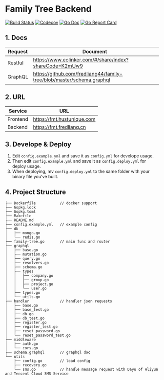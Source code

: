 # Family Tree Backend

[![Build Status](https://img.shields.io/travis/fredliang44/family-tree/master.svg?style=flat-square)](https://travis-ci.org/fredliang44/family-tree)
[![Codecov](https://img.shields.io/codecov/c/github/fredliang44/family-tree.svg?style=flat-square)](https://codecov.io/gh/fredliang44/family-tree)
[![Go Doc](https://img.shields.io/badge/godoc-reference-blue.svg?style=flat-square)](https://godoc.org/github.com/fredliang44/family-tree)
[![Go Report Card](https://goreportcard.com/badge/github.com/fredliang44/family-tree?style=flat-square)](https://goreportcard.com/report/github.com/fredliang44/family-tree)
## 1. Docs

Request|Document
---|---
Restful| <https://www.eolinker.com/#/share/index?shareCode=K2mUw9>
GraphQL| <https://github.com/fredliang44/family-tree/blob/master/schema.graphql>

## 2. URL

Service|URL
---|---
Frontend | <https://fmt.hustunique.com>
Backend | <https://fmt.fredliang.cn>

## 3. Develope & Deploy

1. Edit `config.example.yml` and save it as `config.yml` for develope usage.
2. Then edit `config.example.yml` and save it as `config.deploy.yml` for deploy usage.
3. When deploying, mv `config.deploy.yml` to the same folder with your binary file you've built.

## 4. Project Structure
```shell
├── Dockerfile           // docker support
├── Gopkg.lock
├── Gopkg.toml
├── Makefile
├── README.md
├── config.example.yml   // example config
├── db
│   ├── mongo.go
│   └── redis.go
├── family-tree.go       // main func and router
├── graphql
│   ├── base.go
│   ├── mutation.go
│   ├── query.go
│   ├── resolvers.go
│   ├── schema.go
│   ├── types
│   │   ├── company.go
│   │   ├── group.go
│   │   ├── project.go
│   │   └── user.go
│   ├── types.go
│   └── utils.go
├── handler              // handler json requests
│   ├── base.go
│   ├── base_test.go
│   ├── db.go
│   ├── db_test.go
│   ├── register.go
│   ├── register_test.go
│   ├── reset_password.go
│   └── reset_password_test.go
├── middleware
│   ├── auth.go
│   └── cors.go
├── schema.graphql       // graphql doc
└── utils
    ├── config.go        // load config
    ├── recovery.go
    └── sms.go           // handle message request with Dayu of Aliyun and Tencent Cloud SMS Service
```